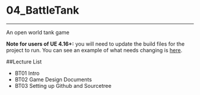 # 04_BattleTank

---

An open world tank game

**Note for users of UE 4.16+:** you will need to update the build files for the project to run. You can see an example of what needs changing is [here](https://github.com/UnrealCourse/04_BattleTank/commit/00ac31d53915f83680628732c0fbd52cd9e527ec).

##Lecture List
* BT01 Intro
* BT02 Game Design Documents
* BT03 Setting up Github and Sourcetree

